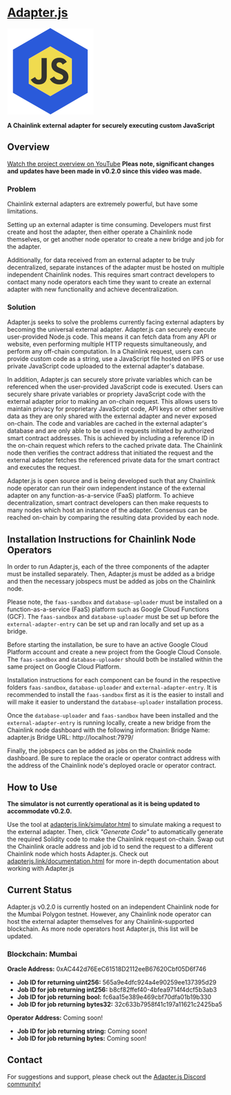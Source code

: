 # [Adapter.js](https://adapterjs.link/)

<img src="Adapterjs.png" alt="Adapter.js" width="200"/>

**A Chainlink external adapter for securely executing custom JavaScript**

## Overview

[Watch the project overview on YouTube](https://youtu.be/V_P_IAfr22I)
**Pleas note, significant changes and updates have been made in v0.2.0 since this video was made.**

### Problem

Chainlink external adapters are extremely powerful, but have some limitations.

Setting up an external adapter is time consuming.  Developers must first create and host the adapter, then either operate a Chainlink node themselves, or get another node operator to create a  new bridge and job for the adapter.

Additionally, for data received from an external adapter to be truly decentralized, separate instances of the adapter must be hosted on multiple independent Chainlink nodes.  This requires smart contract developers to contact many node operators each time they want to create an external adapter with new functionality and achieve decentralization.

### Solution

Adapter.js seeks to solve the problems currently facing external adapters by becoming the universal external adapter.  Adapter.js can securely execute user-provided Node.js code.  This means it can fetch data from any API or website, even performing multiple HTTP requests simultaneously, and perform any off-chain computation.  In a Chainlink request, users can provide custom code as a string, use a JavaScript file hosted on IPFS or use private JavaScript code uploaded to the external adapter's database.

In addition, Adapter.js can securely store private variables which can be referenced when the user-provided JavaScript code is executed.  Users can securely share private variables or propriety JavaScript code with the external adapter prior to making an on-chain request.  This allows users to maintain privacy for proprietary JavaScript code, API keys or other sensitive data as they are only shared with the external adapter and never exposed on-chain.  The code and variables are cached in the external adapter's database and are only able to be used in requests initiated by authorized smart contract addresses.  This is achieved by including a reference ID in the on-chain request which refers to the cached private data.  The Chainlink node then verifies the contract address that initiated the request and the external adapter fetches the referenced private data for the smart contract and executes the request.

Adapter.js is open source and is being developed such that any Chainlink node operator can run their own independent instance of the external adapter on any function-as-a-service (FaaS) platform.  To achieve decentralization, smart contract developers can then make requests to many nodes which host an instance of the adapter.  Consensus can be reached on-chain by comparing the resulting data provided by each node.

## Installation Instructions for Chainlink Node Operators

In order to run Adapter.js, each of the three components of the adapter must be installed separately.  Then, Adapter.js must be added as a bridge and then the necessary jobspecs must be added as jobs on the Chainlink node.

Please note, the `faas-sandbox` and `database-uploader` must be installed on a function-as-a-service (FaaS) platform such as Google Cloud Functions (GCF).  The `faas-sandbox` and `database-uploader` must be set up before the `external-adapter-entry` can be set up and ran locally and set up as a bridge.

Before starting the installation, be sure to have an active Google Cloud Platform account and create a new project from the Google Cloud Console.  The `faas-sandbox` and `database-uploader` should both be installed within the same project on Google Cloud Platform.

Installation instructions for each component can be found in the respective folders `faas-sandbox`, `database-uploader` and `external-adapter-entry`.  It is recommended to install the `faas-sandbox` first as it is the easier to install and will make it easier to understand the `database-uploader` installation process.

Once the `database-uploader` and `faas-sandbox` have been installed and the `external-adapter-entry` is running locally, create a new bridge  from the Chainlink node dashboard with the following information:
Bridge Name: adapter.js
Bridge URL: http://localhost:7979/

Finally, the jobspecs can be added as jobs on the Chainlink node dashboard.  Be sure to replace the oracle or operator contract address with the address of the Chainlink node's deployed oracle or operator contract.

## How to Use

**The simulator is not currently operational as it is being updated to accommodate v0.2.0.**

Use the tool at [adapterjs.link/simulator.html](https://adapterjs.link/simulator.html) to simulate making a request to the external adapter.  Then, click *"Generate Code"* to automatically generate the required Solidity code to make the Chainlink request on-chain.  Swap out the Chainlink oracle address and job id to send the request to a different Chainlink node which hosts Adapter.js.  Check out [adapterjs.link/documentation.html](https://adapterjs.link/documentation.html) for more in-depth documentation about working with Adapter.js

## Current Status

Adapter.js v0.2.0 is currently hosted on an independent Chainlink node for the Mumbai Polygon testnet.  However, any Chainlink node operator can host the external adapter themselves for any Chainlink-supported blockchain.  As more node operators host Adapter.js, this list will be updated.

### **Blockchain:** Mumbai

**Oracle Address:** 0xAC442d76EeC61518D2112eeB67620Cbf05D6f746
- **Job ID for returning uint256:** 565a9e4dfc924a4e90259ee137395d29
- **Job ID for job returning int256:** b8cf82ffef40-4bfea9714f4dcf5b3ab3
- **Job ID for job returning bool:** fc6aa15e389e469cbf70dfa01b19b330
- **Job ID for job returning bytes32:** 32c633b7958f41c197a11621c2425ba5

**Operator Address:** Coming soon!
- **Job ID for job returning string:** Coming soon!
- **Job ID for job returning bytes:** Coming soon!

## Contact

For suggestions and support, please check out the [Adapter.js Discord community!](https://discord.com/invite/jpGx9tMRWa)
